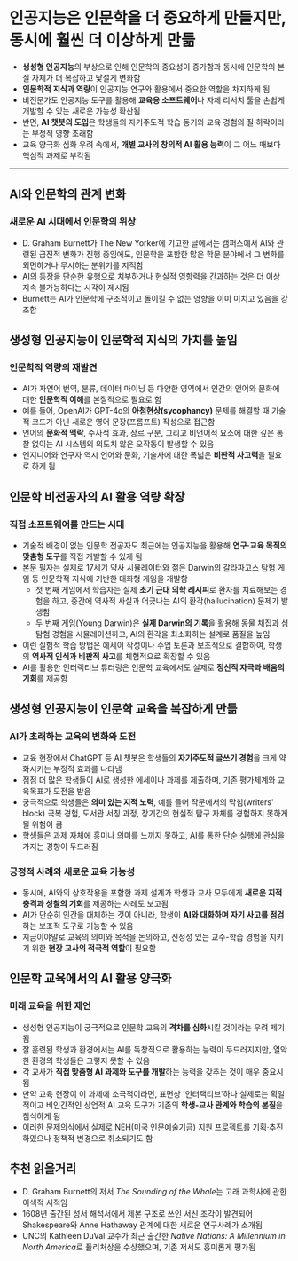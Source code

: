# 인공지능은 인문학을 더 중요하게 만들지만, 동시에 훨씬 더 이상하게 만듦


* **생성형 인공지능**의 부상으로 인해 인문학의 중요성이 증가함과 동시에 인문학의 본질 자체가 더 복잡하고 낯설게 변화함
* **인문학적 지식과 역량**이 인공지능 연구와 활용에서 중요한 역할을 차지하게 됨
* 비전문가도 인공지능 도구를 활용해 **교육용 소프트웨어**나 자체 리서치 툴을 손쉽게 개발할 수 있는 새로운 가능성 확산됨
* 반면, **AI 챗봇의 도입**은 학생들의 자기주도적 학습 동기와 교육 경험의 질 하락이라는 부정적 영향 초래함
* 교육 양극화 심화 우려 속에서, **개별 교사의 창의적 AI 활용 능력**이 그 어느 때보다 핵심적 과제로 부각됨

---

AI와 인문학의 관계 변화
--------------

### 새로운 AI 시대에서 인문학의 위상

* D. Graham Burnett가 The New Yorker에 기고한 글에서는 캠퍼스에서 AI와 관련된 급진적 변화가 진행 중임에도, 인문학을 포함한 많은 학문 분야에서 그 변화를 외면하거나 무시하는 분위기를 지적함
* AI의 등장을 단순한 유행으로 치부하거나 현실적 영향력을 간과하는 것은 더 이상 지속 불가능하다는 시각이 제시됨
* Burnett는 AI가 인문학에 구조적이고 돌이킬 수 없는 영향을 이미 미치고 있음을 강조함

생성형 인공지능이 인문학적 지식의 가치를 높임
-------------------------

### 인문학적 역량의 재발견

* AI가 자연어 번역, 분류, 데이터 마이닝 등 다양한 영역에서 인간의 언어와 문화에 대한 **인문학적 이해**를 본질적으로 필요로 함
* 예를 들어, OpenAI가 GPT-4o의 **아첨현상(sycophancy)** 문제를 해결할 때 기술적 코드가 아닌 새로운 영어 문장(프롬프트) 작성으로 접근함
* 언어의 **문화적 맥락**, 수사적 효과, 장르 구분, 그리고 비언어적 요소에 대한 깊은 통찰 없이는 AI 시스템의 의도치 않은 오작동이 발생할 수 있음
* 엔지니어와 연구자 역시 언어와 문화, 기술사에 대한 폭넓은 **비판적 사고력**을 필요로 하게 됨

인문학 비전공자의 AI 활용 역량 확장
---------------------

### 직접 소프트웨어를 만드는 시대

* 기술적 배경이 없는 인문학 전공자도 최근에는 인공지능을 활용해 **연구·교육 목적의 맞춤형 도구**를 직접 개발할 수 있게 됨
* 본문 필자는 실제로 17세기 약사 시뮬레이터와 젊은 Darwin의 갈라파고스 탐험 게임 등 인문학적 지식에 기반한 대화형 게임을 개발함
  + 첫 번째 게임에서 학습자는 실제 **초기 근대 의학 레시피**로 환자를 치료해보는 경험을 하고, 중간에 역사적 사실과 어긋나는 AI의 환각(hallucination) 문제가 발생함
  + 두 번째 게임(Young Darwin)은 **실제 Darwin의 기록**을 활용해 동물 채집과 섬 탐험 경험을 시뮬레이션하고, AI의 환각을 최소화하는 설계로 품질을 높임
* 이런 실험적 학습 방법은 에세이 작성이나 수업 토론과 보조적으로 결합하여, 학생의 **역사적 인식과 비판적 사고**를 체험적으로 확장할 수 있음
* AI를 활용한 인터랙티브 튜터링은 인문학 교육에서도 실제로 **정신적 자극과 배움의 기회**를 제공함

생성형 인공지능이 인문학 교육을 복잡하게 만듦
-------------------------

### AI가 초래하는 교육의 변화와 도전

* 교육 현장에서 ChatGPT 등 AI 챗봇은 학생들의 **자기주도적 글쓰기 경험**을 크게 약화시키는 부정적 효과를 나타냄
* 점점 더 많은 학생들이 AI로 생성한 에세이나 과제를 제출하며, 기존 평가체계와 교육목표가 도전을 받음
* 궁극적으로 학생들은 **의미 있는 지적 노력**, 예를 들어 작문에서의 막힘(writers' block) 극복 경험, 도서관 서칭 과정, 장기간의 현실적 탐구 자체를 경험하지 못하게 될 위험이 큼
* 학생들은 과제 자체에 흥미나 의미를 느끼지 못하고, AI를 통한 단순 실행에 관심을 가지는 경향이 두드러짐

### 긍정적 사례와 새로운 교육 가능성

* 동시에, AI와의 상호작용을 포함한 과제 설계가 학생과 교사 모두에게 **새로운 지적 충격과 성찰의 기회**를 제공하는 사례도 보고됨
* AI가 단순히 인간을 대체하는 것이 아니라, 학생이 **AI와 대화하며 자기 사고를 점검**하는 보조적 도구로 기능할 수 있음
* 지금이야말로 교육의 의미와 목적을 논의하고, 진정성 있는 교수-학습 경험을 지키기 위한 **현장 교사의 적극적 역할**이 필요함

인문학 교육에서의 AI 활용 양극화
-------------------

### 미래 교육을 위한 제언

* 생성형 인공지능이 궁극적으로 인문학 교육의 **격차를 심화**시킬 것이라는 우려 제기됨
* 잘 훈련된 학생과 환경에서는 AI를 독창적으로 활용하는 능력이 두드러지지만, 열악한 환경의 학생들은 그렇지 못할 수 있음
* 각 교사가 **직접 맞춤형 AI 과제와 도구를 개발**하는 능력을 갖추는 것이 매우 중요시됨
* 만약 교육 현장이 이 과제에 소극적이라면, 표면상 '인터랙티브'하나 실제로는 획일적이고 비인간적인 상업적 AI 교육 도구가 기존의 **학생-교사 관계와 학습의 본질**을 침식하게 됨
* 이러한 문제의식에서 실제로 NEH(미국 인문예술기금) 지원 프로젝트를 기획·추진하였으나 정책적 변경으로 취소되기도 함

추천 읽을거리
-------

* D. Graham Burnett의 저서 *The Sounding of the Whale*는 고래 과학사에 관한 이색적 서적임
* 1608년 출간된 성서 해석서에서 제본 구조로 쓰인 서신 조각이 발견되어 Shakespeare와 Anne Hathaway 관계에 대한 새로운 연구사례가 소개됨
* UNC의 Kathleen DuVal 교수가 최근 출간한 *Native Nations: A Millennium in North America*로 퓰리처상을 수상했으며, 기존 저서도 흥미롭게 평가됨
